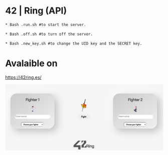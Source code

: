 # 42 | Ring (API)

```
* Bash .run.sh #to start the server.
```

```
* Bash .off.sh #to turn off the server.
```

```
* Bash .new_key.sh #to change the UID key and the SECRET key.
```

# Avalaible on

https://42ring.es/


<img src="https://github.com/abello-r/abello-r.github.io/blob/master/public/src/42ring_front.png">
